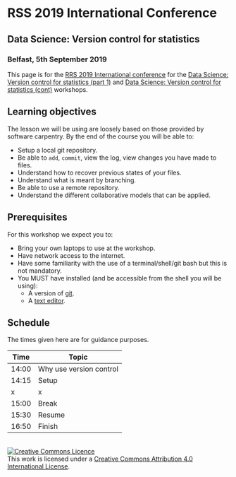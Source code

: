 # RSS 2019 International Conference
## Data Science: Version control for statistics
### Belfast, 5th September 2019

This page is for the [RRS 2019 International conference](https://www.rss.org.uk/RSS/Events/RSS_Conference/2019_Conference/RSS/Events/Conference/2019_conference.aspx?hkey=2a432b6b-6baf-4bc3-baa4-063221c13ab8) for the [Data Science: Version control for statistics (part 1)](https://events.rss.org.uk/rss/frontend/reg/titem.csp?pageID=104517&eventID=270) and [Data Science: Version control for statistics (cont)](https://events.rss.org.uk/rss/frontend/reg/titem.csp?pageID=108408&eventID=270) workshops.

## Learning objectives

The lesson we will be using are loosely based on those provided by software carpentry. By the end of the course you will be able to:

* Setup a local git repository. 
* Be able to `add`, `commit`, view the log, view changes you have made to files.
* Understand how to recover previous states of your files.
* Understand what is meant by branching.
* Be able to use a remote repository.
* Understand the different collaborative models that can be applied.

## Prerequisites

For this workshop we expect you to:

* Bring your own laptops to use at the workshop.
* Have network access to the internet.
* Have some familiarity with the use of a terminal/shell/git bash but this is not mandatory.
* You MUST have installed (and be accessible from the shell you will be using):
  * A version of [git](https://carpentries.github.io/workshop-template/#git).
  * A [text editor](https://carpentries.github.io/workshop-template/#editor).
  
## Schedule

The times given here are for guidance purposes.

|Time|Topic|
|----|-----|
|14:00|Why use version control|
|14:15|Setup|
|x|x|
|15:00|Break|
|15:30|Resume|
|16:50|Finish|

<br>
<a rel="license" href="http://creativecommons.org/licenses/by/4.0/">
<img alt="Creative Commons Licence" style="border-width:0" src="https://i.creativecommons.org/l/by/4.0/88x31.png" />
</a><br />
This work is licensed under a <a rel="license" href="http://creativecommons.org/licenses/by/4.0/">
Creative Commons Attribution 4.0 International License</a>.



